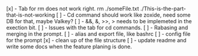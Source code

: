 [x] - Tab for rm does not work right. rm ./someFile.txt ./This-is-the-part-that-is-not-working
[ ] - Cd command should work like zoxide, need some DB for that, maybe Valkey?
[ ] - &&, &, >>, > needs to be implemeted in the exection bit.
[ ] - Issues with the tab for cd commands.
[ ] - Rabasing and merging in the prompt.
[ ] - alias and export file, like bashrc
[ ] - config file for the prompt
[x] - clean up of the file structure
[ ] - update readme and write some docs when the feature planing is done.